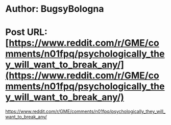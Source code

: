 # Author: BugsyBologna
# Post URL: [https://www.reddit.com/r/GME/comments/n01fpq/psychologically_they_will_want_to_break_any/](https://www.reddit.com/r/GME/comments/n01fpq/psychologically_they_will_want_to_break_any/)


https://www.reddit.com/r/GME/comments/n01fpq/psychologically_they_will_want_to_break_any/